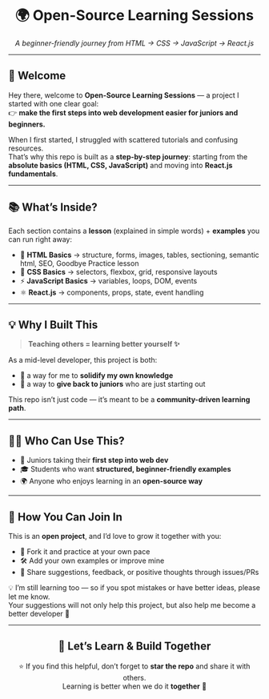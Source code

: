 <h1 align="center">🌍 Open-Source Learning Sessions</h1>

<p align="center">
  <em>A beginner-friendly journey from HTML → CSS → JavaScript → React.js</em>  
</p>

---

<h2>👋 Welcome</h2>

Hey there, welcome to <b>Open-Source Learning Sessions</b> — a project I started with one clear goal:  
👉 <b>make the first steps into web development easier for juniors and beginners.</b>  

When I first started, I struggled with scattered tutorials and confusing resources.  
That’s why this repo is built as a <b>step-by-step journey</b>: starting from the <b>absolute basics (HTML, CSS, JavaScript)</b> and moving into <b>React.js fundamentals</b>.  

---

<h2>📚 What’s Inside?</h2>

Each section contains a <b>lesson</b> (explained in simple words) + <b>examples</b> you can run right away:  

<ul>
  <li>📄 <b>HTML Basics</b> → structure, forms, images, tables, sectioning, semantic html, SEO, Goodbye Practice lesson</li>
  <li>🎨 <b>CSS Basics</b> → selectors, flexbox, grid, responsive layouts</li>
  <li>⚡ <b>JavaScript Basics</b> → variables, loops, DOM, events</li>
  <li>⚛️ <b>React.js</b> → components, props, state, event handling</li>
</ul>

---

<h2>💡 Why I Built This</h2>

<blockquote><b>Teaching others = learning better yourself ✨</b></blockquote>

As a mid-level developer, this project is both:  
- 📝 a way for me to <b>solidify my own knowledge</b>  
- 🤝 a way to <b>give back to juniors</b> who are just starting out  

This repo isn’t just code — it’s meant to be a <b>community-driven learning path</b>.  

---

<h2>👩‍💻 Who Can Use This?</h2>

<ul>
  <li>🌱 Juniors taking their <b>first step into web dev</b></li>
  <li>🎓 Students who want <b>structured, beginner-friendly examples</b></li>
  <li>🌍 Anyone who enjoys learning in an <b>open-source way</b></li>
</ul>

---

<h2>🤝 How You Can Join In</h2>

This is an <b>open project</b>, and I’d love to grow it together with you:  

<ul>
  <li>🔄 Fork it and practice at your own pace</li>
  <li>🛠️ Add your own examples or improve mine</li>
  <li>💬 Share suggestions, feedback, or positive thoughts through issues/PRs</li>
</ul>

💡 I’m still learning too — so if you spot mistakes or have better ideas, please let me know.  
Your suggestions will not only help this project, but also help me become a better developer 🙌  

---

<h2 align="center">🚀 Let’s Learn & Build Together</h2>

<p align="center">
⭐ If you find this helpful, don’t forget to <b>star the repo</b> and share it with others.  
<br/>
Learning is better when we do it <b>together</b> 💙  
</p>
